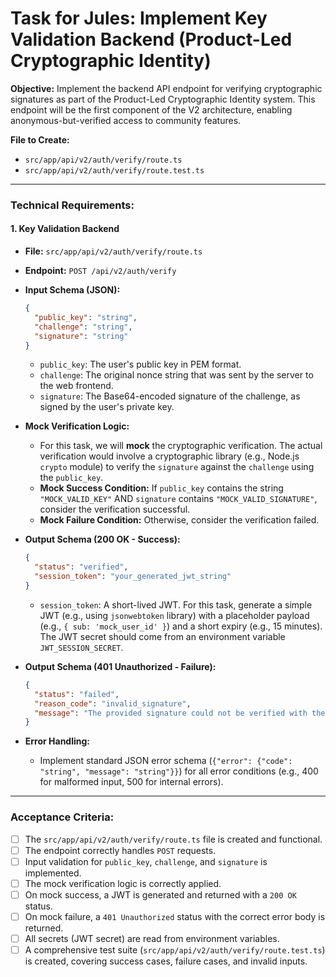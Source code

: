 # Task for Jules: Implement Key Validation Backend (Product-Led Cryptographic Identity)

**Objective:**
Implement the backend API endpoint for verifying cryptographic signatures as part of the Product-Led Cryptographic Identity system. This endpoint will be the first component of the V2 architecture, enabling anonymous-but-verified access to community features.

**File to Create:**
- `src/app/api/v2/auth/verify/route.ts`
- `src/app/api/v2/auth/verify/route.test.ts`

---

### **Technical Requirements:**

#### **1. Key Validation Backend**
- **File:** `src/app/api/v2/auth/verify/route.ts`
- **Endpoint:** `POST /api/v2/auth/verify`
- **Input Schema (JSON):**
  ```json
  {
    "public_key": "string",
    "challenge": "string",
    "signature": "string"
  }
  ```
  - `public_key`: The user's public key in PEM format.
  - `challenge`: The original nonce string that was sent by the server to the web frontend.
  - `signature`: The Base64-encoded signature of the challenge, as signed by the user's private key.

- **Mock Verification Logic:**
  - For this task, we will **mock** the cryptographic verification. The actual verification would involve a cryptographic library (e.g., Node.js `crypto` module) to verify the `signature` against the `challenge` using the `public_key`.
  - **Mock Success Condition:** If `public_key` contains the string `"MOCK_VALID_KEY"` AND `signature` contains `"MOCK_VALID_SIGNATURE"`, consider the verification successful.
  - **Mock Failure Condition:** Otherwise, consider the verification failed.

- **Output Schema (200 OK - Success):**
  ```json
  {
    "status": "verified",
    "session_token": "your_generated_jwt_string"
  }
  ```
  - `session_token`: A short-lived JWT. For this task, generate a simple JWT (e.g., using `jsonwebtoken` library) with a placeholder payload (e.g., `{ sub: 'mock_user_id' }`) and a short expiry (e.g., 15 minutes). The JWT secret should come from an environment variable `JWT_SESSION_SECRET`.

- **Output Schema (401 Unauthorized - Failure):**
  ```json
  {
    "status": "failed",
    "reason_code": "invalid_signature",
    "message": "The provided signature could not be verified with the given public key."
  }
  ```

- **Error Handling:**
  - Implement standard JSON error schema (`{"error": {"code": "string", "message": "string"}}`) for all error conditions (e.g., 400 for malformed input, 500 for internal errors).

---

### **Acceptance Criteria:**

-   [ ] The `src/app/api/v2/auth/verify/route.ts` file is created and functional.
-   [ ] The endpoint correctly handles `POST` requests.
-   [ ] Input validation for `public_key`, `challenge`, and `signature` is implemented.
-   [ ] The mock verification logic is correctly applied.
-   [ ] On mock success, a JWT is generated and returned with a `200 OK` status.
-   [ ] On mock failure, a `401 Unauthorized` status with the correct error body is returned.
-   [ ] All secrets (JWT secret) are read from environment variables.
-   [ ] A comprehensive test suite (`src/app/api/v2/auth/verify/route.test.ts`) is created, covering success cases, failure cases, and invalid inputs.
